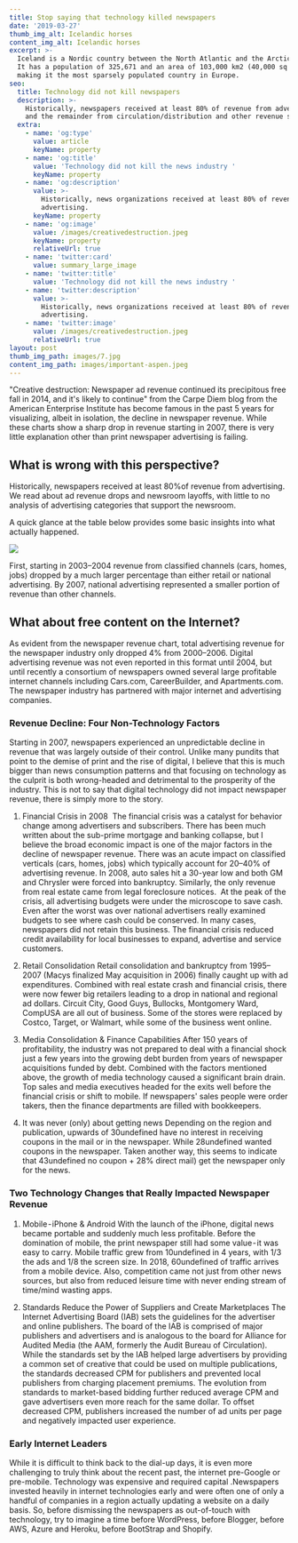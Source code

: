 ```yaml
---
title: Stop saying that technology killed newspapers
date: '2019-03-27'
thumb_img_alt: Icelandic horses
content_img_alt: Icelandic horses
excerpt: >-
  Iceland is a Nordic country between the North Atlantic and the Arctic Ocean.
  It has a population of 325,671 and an area of 103,000 km2 (40,000 sq mi),
  making it the most sparsely populated country in Europe.
seo:
  title: Technology did not kill newspapers
  description: >-
    Historically, newspapers received at least 80% of revenue from advertising
    and the remainder from circulation/distribution and other revenue sources
  extra:
    - name: 'og:type'
      value: article
      keyName: property
    - name: 'og:title'
      value: 'Technology did not kill the news industry '
      keyName: property
    - name: 'og:description'
      value: >-
        Historically, news organizations received at least 80% of revenue from
        advertising. 
      keyName: property
    - name: 'og:image'
      value: /images/creativedestruction.jpeg
      keyName: property
      relativeUrl: true
    - name: 'twitter:card'
      value: summary_large_image
    - name: 'twitter:title'
      value: 'Technology did not kill the news industry '
    - name: 'twitter:description'
      value: >-
        Historically, news organizations received at least 80% of revenue from
        advertising. 
    - name: 'twitter:image'
      value: /images/creativedestruction.jpeg
      relativeUrl: true
layout: post
thumb_img_path: images/7.jpg
content_img_path: images/important-aspen.jpeg
---
```

"Creative destruction: Newspaper ad revenue continued its precipitous free fall in 2014, and it's likely to continue" from the Carpe Diem blog from the American Enterprise Institute has become famous in the past 5 years for visualizing, albeit in isolation, the decline in newspaper revenue. While these charts show a sharp drop in revenue starting in 2007, there is very little explanation other than print newspaper advertising is failing.

## What is wrong with this perspective?

Historically, newspapers received at least 80%of revenue from advertising. We read about ad revenue drops and newsroom layoffs, with little to no analysis of advertising categories that support the newsroom.

A quick glance at the table below provides some basic insights into what actually happened.

![](/images/revenuechangenp.png)

First, starting in 2003–2004 revenue from classified channels (cars, homes, jobs) dropped by a much larger percentage than either retail or national advertising. By 2007, national advertising represented a smaller portion of revenue than other channels.

## What about free content on the Internet?

As evident from the newspaper revenue chart, total advertising revenue for the newspaper industry only dropped 4% from 2000–2006. Digital advertising revenue was not even reported in this format until 2004, but until recently a consortium of newspapers owned several large profitable internet channels including Cars.com, CareerBuilder, and Apartments.com. The newspaper industry has partnered with major internet and advertising companies.

### Revenue Decline: Four Non-Technology Factors

Starting in 2007, newspapers experienced an unpredictable decline in revenue that was largely outside of their control. Unlike many pundits that point to the demise of print and the rise of digital, I believe that this is much bigger than news consumption patterns and that focusing on technology as the culprit is both wrong-headed and detrimental to the prosperity of the industry. This is not to say that digital technology did not impact newspaper revenue, there is simply more to the story.

1.  Financial Crisis in 2008 
    The financial crisis was a catalyst for behavior change among advertisers and subscribers. There has been much written about the sub-prime mortgage and banking collapse, but I believe the broad economic impact is one of the major factors in the decline of newspaper revenue.
    There was an acute impact on classified verticals (cars, homes, jobs) which typically account for 20–40% of advertising revenue. In 2008, auto sales hit a 30-year low and both GM and Chrysler were forced into bankruptcy. Similarly, the only revenue from real estate came from legal foreclosure notices. 
    At the peak of the crisis, all advertising budgets were under the microscope to save cash. Even after the worst was over national advertisers really examined budgets to see where cash could be conserved. In many cases, newspapers did not retain this business.
    The financial crisis reduced credit availability for local businesses to expand, advertise and service customers.

2.  Retail Consolidation
    Retail consolidation and bankruptcy from 1995–2007 (Macys finalized May acquisition in 2006) finally caught up with ad expenditures. Combined with real estate crash and financial crisis, there were now fewer big retailers leading to a drop in national and regional ad dollars. Circuit City, Good Guys, Bullocks, Montgomery Ward, CompUSA are all out of business. Some of the stores were replaced by Costco, Target, or Walmart, while some of the business went online.

3.  Media Consolidation & Finance Capabilities
    After 150 years of profitability, the industry was not prepared to deal with a financial shock just a few years into the growing debt burden from years of newspaper acquisitions funded by debt. Combined with the factors mentioned above, the growth of media technology caused a significant brain drain. Top sales and media executives headed for the exits well before the financial crisis or shift to mobile. If newspapers' sales people were order takers, then the finance departments are filled with bookkeepers. 

4.  It was never (only) about getting news
    Depending on the region and publication, upwards of 30undefined have no interest in receiving coupons in the mail or in the newspaper. While 28undefined wanted coupons in the newspaper. Taken another way, this seems to indicate that 43undefined no coupon + 28% direct mail) get the newspaper only for the news.

### Two Technology Changes that Really Impacted Newspaper Revenue

1.  Mobile - iPhone & Android
    With the launch of the iPhone, digital news became portable and suddenly much less profitable. Before the domination of mobile, the print newspaper still had some value - it was easy to carry. Mobile traffic grew from 10undefined in 4 years, with 1/3 the ads and 1/8 the screen size. In 2018, 60undefined of traffic arrives from a mobile device. Also, competition came not just from other news sources, but also from reduced leisure time with never ending stream of time/mind wasting apps.

2.  Standards Reduce the Power of Suppliers and Create Marketplaces
    The Internet Advertising Board (IAB) sets the guidelines for the advertiser and online publishers. The board of the IAB is comprised of major publishers and advertisers and is analogous to the board for Alliance for Audited Media (the AAM, formerly the Audit Bureau of Circulation). 
    While the standards set by the IAB helped large advertisers by providing a common set of creative that could be used on multiple publications, the standards decreased CPM for publishers and prevented local publishers from charging placement premiums. The evolution from standards to market-based bidding further reduced average CPM and gave advertisers even more reach for the same dollar. To offset decreased CPM, publishers increased the number of ad units per page and negatively impacted user experience.

### Early Internet Leaders

While it is difficult to think back to the dial-up days, it is even more challenging to truly think about the recent past, the internet pre-Google or pre-mobile. Technology was expensive and required capital .Newspapers invested heavily in internet technologies early and were often one of only a handful of companies in a region actually updating a website on a daily basis. So, before dismissing the newspapers as out-of-touch with technology, try to imagine a time before WordPress, before Blogger, before AWS, Azure and Heroku, before BootStrap and Shopify.
